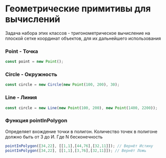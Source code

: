 # Геометрические примитивы для вычислений

Задача набора этих классов - тригонометрическое вычисление на плоской сетке координат объектов, для их дальнейшего использования

### Point - Точка

```typescript
const point = new Point();
```

### Circle - Окружность

```typescript
const circle = new Circle(new Point(100, 200), 30);
```

### Line - Линия

```typescript
const circle = new Line(new Point(100, 200), new Point(1400, 2200));
```

### Функция pointInPolygon

Определяет вхождение точки в полигон. Количество точек в полигоне должно быть от 3 до И. Где N бесконечность

```typescript
pointInPolygon([34,22], [[1,1],[44,76],[32,11]]); // Вернёт Истину
pointInPolygon([34,22], [[1,1],[3,76],[32,11]]); // Вернёт Ложь 
```
